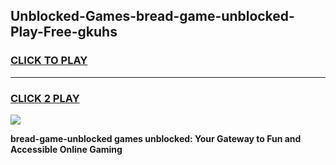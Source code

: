 
## Unblocked-Games-bread-game-unblocked-Play-Free-gkuhs
<h3>
<a href="https://premium76.site?title=bread-game-unblocked&ref=24M">CLICK TO PLAY</a></h3>
<hr>

<h3>
<a href="https://premium76.site?title=bread-game-unblocked&ref=24M">CLICK 2 PLAY</a>
  
</h3>

<a href="https://premium76.site?title=bread-game-unblocked&ref=24M"><img src="https://clearcache.store/games.png"></a>


**bread-game-unblocked games unblocked: Your Gateway to Fun and Accessible Online Gaming**
